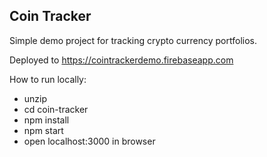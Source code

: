 ## Coin Tracker

Simple demo project for tracking crypto currency portfolios.

Deployed to https://cointrackerdemo.firebaseapp.com

How to run locally:

- unzip
- cd coin-tracker
- npm install
- npm start
- open localhost:3000 in browser
